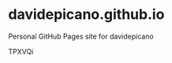 # davidepicano.github.io
Personal GitHub Pages site for davidepicano

























TPXVQi
